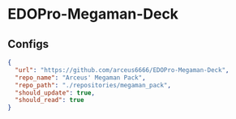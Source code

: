 # EDOPro-Megaman-Deck

## Configs

```json
{
  "url": "https://github.com/arceus6666/EDOPro-Megaman-Deck",
  "repo_name": "Arceus' Megaman Pack",
  "repo_path": "./repositories/megaman_pack",
  "should_update": true,
  "should_read": true
}
```